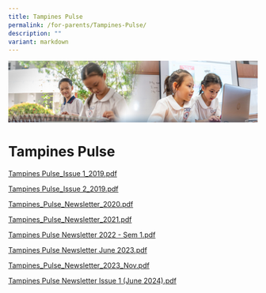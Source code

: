 ```yaml
---
title: Tampines Pulse
permalink: /for-parents/Tampines-Pulse/
description: ""
variant: markdown
---
```

![](/images/ForParents.jpg)


Tampines Pulse
==============

[Tampines Pulse_Issue 1_2019.pdf](/files/Tampines%20Pulse_Issue%201_2019.pdf)

[Tampines Pulse_Issue 2_2019.pdf](/files/Tampines%20Pulse_Issue%202_2019.pdf)

[Tampines\_Pulse\_Newsletter\_2020.pdf](/files/Tampines_Pulse_Newsletter_2020_1.pdf)

[Tampines_Pulse_Newsletter_2021.pdf](/files/Tampines_Pulse_Newsletter_2021.pdf)

[Tampines Pulse Newsletter 2022 - Sem 1.pdf](/files/Tampines_Pulse_Newsletter_2022-Sem1.pdf)

[Tampines Pulse Newsletter June 2023.pdf](/files/tampinespulse_newsletter_june2023.pdf)

[Tampines_Pulse_Newsletter_2023_Nov.pdf](/files/2023/Tampines_Pulse_Newsletter_2023_Nov.pdf)

[Tampines Pulse Newsletter Issue 1 (June 2024).pdf](/files/2024/TampinesPulse_Newsletter_Issue1_2024_D7.pdf)